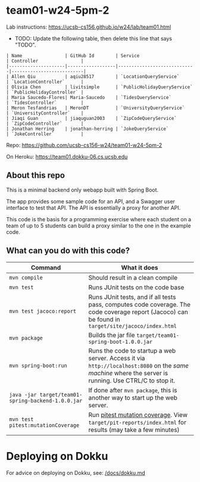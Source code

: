 # team01-w24-5pm-2

Lab instructions: <https://ucsb-cs156.github.io/w24/lab/team01.html>

* TODO: Update the following table, then delete this line that says "TODO".

```
| Name                | GitHub Id        | Service                     | Controller                |
|---------------------|------------------|-----------------------------|---------------------------|
| Allen Qiu           | aqiu28517        | `LocationQueryService`      | `LocationController`      |
| Olivia Chen         | livitsimple      | `PublicHolidayQueryService` | `PublicHolidayController` |
| Maria Saucedo-Flores| Maria-Saucedo    | `TidesQueryService`         | `TidesController`         |
| Meron Tesfandrias   | MeronDT          | `UniversityQueryService`    | `UniversityController`    |
| Jiaqi Guan          | jiaquguan2003    | `ZipCodeQueryService`       | `ZipCodeController`       |
| Jonathan Herring    | jonathan-herring | `JokeQueryService`          | `JokeController`          |
```


Repo: https://github.com/ucsb-cs156-w24/team01-w24-5pm-2

On Heroku: https://team01.dokku-06.cs.ucsb.edu

## About this repo

This is a minimal backend only webapp built with Spring Boot.

The app provides some sample code for an API, and a Swagger user interface
to test that API.  The API is essentially a proxy for another API.

This code is the basis for a programming exercise where each student on a
team of up to 5 students can build a proxy similar to the one in the example code.

## What can you do with this code?

| Command | What it does   |
|----------|---------------------------------------|
| `mvn compile` | Should result in a clean compile |
| `mvn test` | Runs JUnit tests on the code base |
| `mvn test jacoco:report` | Runs JUnit tests, and if all tests pass, computes code coverage.  The code coverage report (Jacoco) can be found in `target/site/jacoco/index.html` |
| `mvn package` | Builds the jar file `target/team01-spring-boot-1.0.0.jar` |
| `mvn spring-boot:run` | Runs the code to startup a web server.  Access it via `http://localhost:8080` on the *same machine* where the server is running.  Use CTRL/C to stop it. |
| `java -jar target/team01-spring-backend-1.0.0.jar` | If done after `mvn package`, this is another way to start up the web server.|
| `mvn test pitest:mutationCoverage` | Run [pitest mutation coverage](https://pitest.org).  View `target/pit-reports/index.html` for results (may take a few minutes)|

# Deploying on Dokku

For advice on deploying on Dokku, see: [/docs/dokku.md](/docs/dokku.md)

